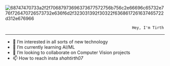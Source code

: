 ![68747470733a2f2f70687973696373677572756b756c2e66696c65732e776f726470726573732e636f6d2f323031392f30322f6368617261637465722d312e676966](https://github.com/user-attachments/assets/88deb188-e130-4eaf-a2d3-4bd46f1f4213)

                                                            Hey, I'm Tirth 
_______________________________________________________________________________________________________________________________________________________________________________________________________________________
- 👀 I’m interested in all sorts of new technology
- 🌱 I’m currently learning AI/ML
- 💞️ I’m looking to collaborate on Computer Vision projects 
- 📫 How to reach insta _shahtirth07_

<!---
shahtirth07/shahtirth07 is a ✨ special ✨ repository because its `README.md` (this file) appears on your GitHub profile.
You can click the Preview link to take a look at your changes.
--->
